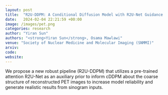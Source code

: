 ```yaml
---
layout: post
title:  "R2U-DDPM: A Conditional Diffusion Model with R2U-Net Guidance for Realistic PET Image Synthesis"
date:   2024-02-04 22:21:59 +00:00
image: /images/pet.png
categories: research
author: "Yiran Sun"
authors: "<strong>Yiran Sun</strong>, Osama Mawlawi"
venue: "Society of Nuclear Medicine and Molecular Imaging (SNMMI)"
arxiv: 
code: 
website: 
---
```

We propose a new robust pipeline (R2U-DDPM) that utilizes a pre-trained attention R2U-Net as an auxiliary prior to inform cDDPM about the coarse structure of reconstructed PET images to increase model reliability and generate realistic results from sinogram inputs.
